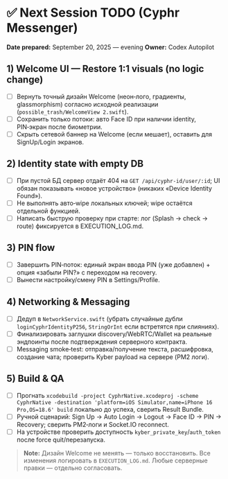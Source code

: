 # ✅ Next Session TODO (Cyphr Messenger)
**Date prepared:** September 20, 2025 — evening
**Owner:** Codex Autopilot

## 1) Welcome UI — Restore 1:1 visuals (no logic change)
- [ ] Вернуть точный дизайн Welcome (неон‑лого, градиенты, glassmorphism) согласно исходной реализации (`possible_trash/WelcomeView 2.swift`).
- [ ] Сохранить только потоки: авто Face ID при наличии identity, PIN‑экран после биометрии.
- [ ] Скрыть сетевой баннер на Welcome (если мешает), оставить для SignUp/Login экранов.

## 2) Identity state with empty DB
- [ ] При пустой БД сервер отдаёт 404 на `GET /api/cyphr-id/user/:id`; UI обязан показывать «новое устройство» (никаких «Device Identity Found»).
- [ ] Не выполнять авто‑wipe локальных ключей; wipe остаётся отдельной функцией.
- [ ] Написать быструю проверку при старте: лог (Splash → check → route) фиксируется в EXECUTION_LOG.md.

## 3) PIN flow
- [ ] Завершить PIN‑поток: единый экран ввода PIN (уже добавлен) + опция «забыли PIN?» с переходом на recovery.
- [ ] Вынести настройку/смену PIN в Settings/Profile.

## 4) Networking & Messaging
- [ ] Дедуп в `NetworkService.swift` (убрать случайные дубли `loginCyphrIdentityP256`, `StringOrInt` если встретятся при слияниях).
- [ ] Финализировать заглушки discovery/WebRTC/Wallet на реальные эндпоинты после подтверждения серверного контракта.
- [ ] Messaging smoke‑test: отправка/получение текста, расшифровка, создание чата; проверить Kyber payload на сервере (PM2 логи).

## 5) Build & QA
- [ ] Прогнать `xcodebuild -project CyphrNative.xcodeproj -scheme CyphrNative -destination 'platform=iOS Simulator,name=iPhone 16 Pro,OS=18.6' build` локально до успеха, сверить Result Bundle.
- [ ] Ручной сценарий: Sign Up → Auto Login → Logout → Face ID → PIN → Recovery; сверить PM2‑логи и Socket.IO reconnect.
- [ ] На устройстве проверить доступность `kyber_private_key`/`auth_token` после force quit/перезапуска.

> **Note:** Дизайн Welcome не менять — только восстановить. Все изменения логировать в `EXECUTION_LOG.md`. Любые серверные правки — отдельно согласовать.
